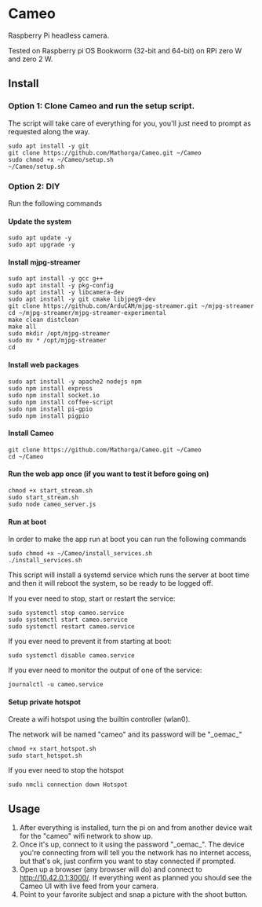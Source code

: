 # Cameo
Raspberry Pi headless camera.

Tested on Raspberry pi OS Bookworm (32-bit and 64-bit) on RPi zero W and zero 2 W.

## Install

### Option 1: Clone Cameo and run the setup script.
The script will take care of everything for you, you'll just need to prompt as requested along the way.
```
sudo apt install -y git
git clone https://github.com/Mathorga/Cameo.git ~/Cameo
sudo chmod +x ~/Cameo/setup.sh
~/Cameo/setup.sh
```

### Option 2: DIY

Run the following commands

#### Update the system
```
sudo apt update -y
sudo apt upgrade -y
```

#### Install mjpg-streamer
```
sudo apt install -y gcc g++
sudo apt install -y pkg-config
sudo apt install -y libcamera-dev
sudo apt install -y git cmake libjpeg9-dev
git clone https://github.com/ArduCAM/mjpg-streamer.git ~/mjpg-streamer
cd ~/mjpg-streamer/mjpg-streamer-experimental
make clean distclean
make all
sudo mkdir /opt/mjpg-streamer
sudo mv * /opt/mjpg-streamer
cd
```

#### Install web packages
```
sudo apt install -y apache2 nodejs npm
sudo npm install express
sudo npm install socket.io
sudo npm install coffee-script
sudo npm install pi-gpio
sudo npm install pigpio
```

#### Install Cameo
```
git clone https://github.com/Mathorga/Cameo.git ~/Cameo
cd ~/Cameo
```

#### Run the web app once (if you want to test it before going on)
```
chmod +x start_stream.sh
sudo start_stream.sh
sudo node cameo_server.js
```

#### Run at boot
In order to make the app run at boot you can run the following commands
```
sudo chmod +x ~/Cameo/install_services.sh
./install_services.sh
```
This script will install a systemd service which runs the server at boot time and then it will reboot the system, so be ready to be logged off.

If you ever need to stop, start or restart the service:
```
sudo systemctl stop cameo.service
sudo systemctl start cameo.service
sudo systemctl restart cameo.service
```

If you ever need to prevent it from starting at boot:
```
sudo systemctl disable cameo.service
```

If you ever need to monitor the output of one of the service:
```
journalctl -u cameo.service
```

#### Setup private hotspot
Create a wifi hotspot using the builtin controller (wlan0).

The network will be named "cameo" and its password will be "\_oemac\_"
```
chmod +x start_hotspot.sh
sudo start_hotspot.sh
```

If you ever need to stop the hotspot
```
sudo nmcli connection down Hotspot
```

## Usage
1. After everything is installed, turn the pi on and from another device wait for the "cameo" wifi network to show up.
2. Once it's up, connect to it using the password "\_oemac\_". The device you're connecting from will tell you the network has no internet access, but that's ok, just confirm you want to stay connected if prompted.
3. Open up a browser (any browser will do) and connect to http://10.42.0.1:3000/. If everything went as planned you should see the Cameo UI with live feed from your camera.
4. Point to your favorite subject and snap a picture with the shoot button.
